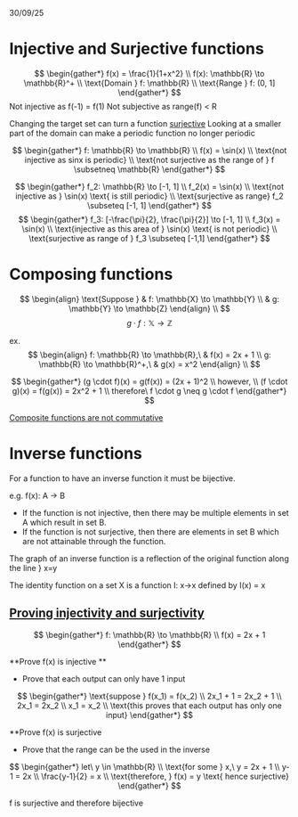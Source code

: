 30/09/25

# Injective and Surjective functions

$$
\begin{gather*}
f(x) = \frac{1}{1+x^2} \\
f(x): \mathbb{R}  \to \mathbb{R}^+ \\
\text{Domain } f: \mathbb{R} \\
\text{Range } f: (0, 1]
\end{gather*}
$$
Not injective as f(-1) = f(1)
Not subjective as range(f) < R

Changing the target set can turn a function [surjective](Functions%201.md)
Looking at a smaller part of the domain can make a periodic function no longer periodic

$$
\begin{gather*}
f: \mathbb{R} \to \mathbb{R} \\
f(x) = \sin(x) \\
\text{not injective as sinx is periodic} \\ 
\text{not surjective as the range of } f \subsetneq \mathbb{R}
\end{gather*}
$$

$$
\begin{gather*}
f_2: \mathbb{R} \to [-1, 1] \\
f_2(x) = \sin(x) \\
\text{not injective as } \sin(x) \text{ is still periodic} \\
\text{surjective as range} f_2 \subseteq [-1, 1]
\end{gather*}
$$
$$
\begin{gather*}
f_3: [-\frac{\pi}{2}, \frac{\pi}{2}] \to [-1, 1] \\
f_3(x) = \sin(x) \\
\text{injective as this area of } \sin(x) \text{ is not periodic} \\
\text{surjective as range of } f_3 \subseteq [-1,1]
\end{gather*}
$$

# Composing functions
$$
	\begin{align}
		\text{Suppose } & f: \mathbb{X} \to \mathbb{Y} \\
		& g: \mathbb{Y}  \to \mathbb{Z} 
	\end{align} \\
$$
$$
g \cdot f: \mathbb{X}  \to \mathbb{Z}  
$$

ex.
$$
\begin{align}
	f: \mathbb{R} \to \mathbb{R},\   & f(x) = 2x + 1 \\
	g: \mathbb{R} \to \mathbb{R}^+,\ & g(x) = x^2
\end{align} \\
$$

$$
\begin{gather*}
(g \cdot f)(x) = g(f(x)) = (2x + 1)^2 \\
however, \\
(f \cdot g)(x) = f(g(x)) = 2x^2 + 1 \\
therefore\  f \cdot g \neq g \cdot f
\end{gather*}
$$

<u>Composite functions are not commutative</u>

# Inverse functions

For a function to have an inverse function it must be bijective.

e.g. f(x): A -> B
- If the function is not injective, then there may be multiple elements in set A which result in set B.
- If the function is not surjective, then there are elements in set B which are not attainable through the function.

The graph of an inverse function is a reflection of the original function along the line } x=y

The identity function on a set X is a function I: x->x defined by I(x) = x

## <u>Proving injectivity and surjectivity</u>

$$
\begin{gather*}
f: \mathbb{R} \to \mathbb{R} \\
f(x) = 2x + 1
\end{gather*}
$$

**Prove f(x) is injective **

- Prove that each output can only have 1 input

$$
\begin{gather*}
\text{suppose } f(x_1) = f(x_2) \\
2x_1 + 1 = 2x_2 + 1 \\
2x_1 = 2x_2 \\
x_1 = x_2 \\
\text{this proves that each output has only one input}
\end{gather*}
$$

**Prove f(x) is surjective 

- Prove that the range can be the used in the inverse 

$$
\begin{gather*}
let\ y \in \mathbb{R} \\
\text{for  some } x,\ y = 2x + 1 \\
y-1 = 2x \\
\frac{y-1}{2} = x \\
\text{therefore, } f(x) = y \text{ hence surjective}
\end{gather*}
$$

f is surjective and therefore bijective


